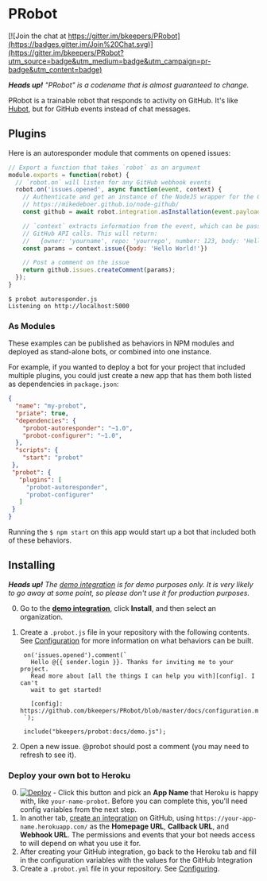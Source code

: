 # PRobot

[![Join the chat at https://gitter.im/bkeepers/PRobot](https://badges.gitter.im/Join%20Chat.svg)](https://gitter.im/bkeepers/PRobot?utm_source=badge&utm_medium=badge&utm_campaign=pr-badge&utm_content=badge)

_**Heads up!** "PRobot" is a codename that is almost guaranteed to change._

PRobot is a trainable robot that responds to activity on GitHub. It's like [Hubot](https://hubot.github.com/), but for GitHub events instead of chat messages.

## Plugins

Here is an autoresponder module that comments on opened issues:

```js
// Export a function that takes `robot` as an argument
module.exports = function(robot) {
  // `robot.on` will listen for any GitHub webhook events
  robot.on('issues.opened', async function(event, context) {
    // Authenticate and get an instance of the NodeJS wrapper for the GitHub API
    // https://mikedeboer.github.io/node-github/
    const github = await robot.integration.asInstallation(event.payload.installation.id);

    // `context` extracts information from the event, which can be passed to
    // GitHub API calls. This will return:
    //   {owner: 'yourname', repo: 'yourrepo', number: 123, body: 'Hello World!}
    const params = context.issue({body: 'Hello World!'})

    // Post a comment on the issue
    return github.issues.createComment(params);
  });
}
```

```
$ probot autoresponder.js
Listening on http://localhost:5000
```

### As Modules

These examples can be published as behaviors in NPM modules and deployed as stand-alone bots, or combined into one instance.

For example, if you wanted to deploy a bot for your project that included multiple plugins, you could just create a new app that has them both listed as dependencies in `package.json`:

```json
{
  "name": "my-probot",
  "priate": true,
  "dependencies": {
    "probot-autoresponder": "~1.0",
    "probot-configurer": "~1.0",
  },
  "scripts": {
    "start": "probot"
 },
 "probot": {
   "plugins": [
     "probot-autoresponder",
     "probot-configurer"
   ]
 }
}
```

Running the `$ npm start` on this app would start up a bot that included both of these behaviors.

## Installing

_**Heads up!** The [demo integration](https://github.com/integration/probot-demo) is for demo purposes only. It is very likely to go away at some point, so please don't use it for production purposes._

0. Go to the **[demo integration](https://github.com/integration/probot-demo)**, click **Install**, and then select an organization.
0. Create a `.probot.js` file in your repository with the following contents. See [Configuration](docs/configuration.md) for more information on what behaviors can be built.

        on('issues.opened').comment(`
          Hello @{{ sender.login }}. Thanks for inviting me to your project.
          Read more about [all the things I can help you with][config]. I can't
          wait to get started!

          [config]: https://github.com/bkeepers/PRobot/blob/master/docs/configuration.md
        `);

        include("bkeepers/probot:docs/demo.js");

0. Open a new issue. @probot should post a comment (you may need to refresh to see it).

### Deploy your own bot to Heroku

0. [![Deploy](https://www.herokucdn.com/deploy/button.svg)](https://heroku.com/deploy) - Click this button and pick an **App Name** that Heroku is happy with, like `your-name-probot`. Before you can complete this, you'll need config variables from the next step.
0. In another tab, [create an integration](https://developer.github.com/early-access/integrations/creating-an-integration/) on GitHub, using `https://your-app-name.herokuapp.com/` as the **Homepage URL**, **Callback URL**, and **Webhook URL**. The permissions and events that your bot needs access to will depend on what you use it for.
0. After creating your GitHub integration, go back to the Heroku tab and fill in the configuration variables with the values for the GitHub Integration
0. Create a `.probot.yml` file in your repository. See [Configuring](#configuring).

